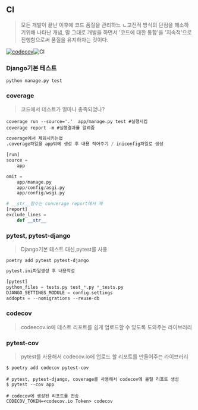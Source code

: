 ## CI

> 모든 개발이 끝난 이후에 코드 품질을 관리하느 ㄴ고전적 방식의 단점을 해소하기위해 나타난 개념, 말 그대로 개발을 하면서 '코드에 대한 통합'을 '지속적'으로 진행함으로써 품질을 유지하자는 것이다.

[![codecov](https://codecov.io/gh/parkhongbeen/ci/branch/master/graph/badge.svg)](https://codecov.io/gh/parkhongbeen/ci)![CI](https://github.com/WPS-12th/CI/workflows/CI/badge.svg)

### Django기본 테스트

```
python manage.py test
```

### coverage

> 코드에서 테스트가 얼마나 충족되었나?

````
coverage run --source='.'  app/manage.py test #실행시킴
coverage report -m #실행결과를 알려줌
````

```python
coverage에서 제외시키는법
.coverage파일을 app밖에 생성 후 내용 적어주기 / iniconfig파일로 생성

[run]
source =
    app

omit =
    app/manage.py
    app/config/asgi.py
    app/config/wsgi.py

# __str__함수는 converage report에서 제
[report]
exclude_lines =
    def __str__
```

### pytest, pytest-django

>  Django기본 테스트 대신,pytest를 사용

``` 
poetry add pytest pytest-django
```

```python
pytest.ini파일생성 후 내용작성

[pytest]
python_files = tests.py test_*.py *_tests.py
DJANGO_SETTINGS_MODULE = config.settings
addopts = --nomigrations --reuse-db
```

### codecov

> codeecov.io에 테스트 리포트를 쉽게 업로드할 수 있도록 도와주는 라이브러리

### pytest-cov

> pytest를 사용해서 codecov.io에 업로드 할 리포트를 만들어주는 라이브러리

```
$ poetry add codecov pytest-cov

# pytest, pytest-django, coverage를 사용해서 codecov에 올릴 리포트 생성
$ pytest --cov app

# codecov에 생성된 리포트를 전송
CODECOV_TOKEN=<codecov.io Token> codecov

```

